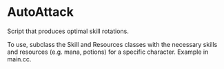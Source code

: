 # AutoAttack
Script that produces optimal skill rotations.

To use, subclass the Skill and Resources classes with the necessary skills and resources (e.g. mana, potions) for a specific character. Example in main.cc.
